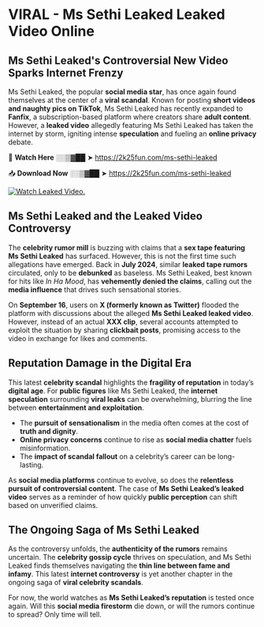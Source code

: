 # VIRAL - Ms Sethi Leaked Leaked Video Online

## **Ms Sethi Leaked's Controversial New Video Sparks Internet Frenzy**  

Ms Sethi Leaked, the popular **social media star**, has once again found themselves at the center of a **viral scandal**. Known for posting **short videos and naughty pics on TikTok**, Ms Sethi Leaked has recently expanded to **Fanfix**, a subscription-based platform where creators share **adult content**. However, a **leaked video** allegedly featuring Ms Sethi Leaked has taken the internet by storm, igniting intense **speculation** and fueling an **online privacy** debate.  

🔴 **Watch Here** ░░▒▓██ ➤ https://2k25fun.com/ms-sethi-leaked  

📥 **Download Now** ░░▒▓██ ➤ https://2k25fun.com/ms-sethi-leaked  

[![Watch Leaked Video.](https://miro.medium.com/v2/resize:fit:828/format:webp/1*cilzJN44JGOrTw9NJCrNHA.gif "Watch Leaked Video")](https://2k25fun.com/ms-sethi-leaked)

## **Ms Sethi Leaked and the Leaked Video Controversy**  

The **celebrity rumor mill** is buzzing with claims that a **sex tape featuring Ms Sethi Leaked** has surfaced. However, this is not the first time such allegations have emerged. Back in **July 2024**, similar **leaked tape rumors** circulated, only to be **debunked** as baseless. Ms Sethi Leaked, best known for hits like *In Ha Mood*, has **vehemently denied the claims**, calling out the **media influence** that drives such sensational stories.  

On **September 16**, users on **X (formerly known as Twitter)** flooded the platform with discussions about the alleged **Ms Sethi Leaked leaked video**. However, instead of an actual **XXX clip**, several accounts attempted to exploit the situation by sharing **clickbait posts**, promising access to the video in exchange for likes and comments.  

## **Reputation Damage in the Digital Era**  

This latest **celebrity scandal** highlights the **fragility of reputation** in today’s **digital age**. For **public figures** like Ms Sethi Leaked, the **internet speculation** surrounding **viral leaks** can be overwhelming, blurring the line between **entertainment and exploitation**.  

- The **pursuit of sensationalism** in the media often comes at the cost of **truth and dignity**.  
- **Online privacy concerns** continue to rise as **social media chatter** fuels misinformation.  
- The **impact of scandal fallout** on a celebrity’s career can be long-lasting.  

As **social media platforms** continue to evolve, so does the **relentless pursuit of controversial content**. The case of **Ms Sethi Leaked’s leaked video** serves as a reminder of how quickly **public perception** can shift based on unverified claims.  

## **The Ongoing Saga of Ms Sethi Leaked**  

As the controversy unfolds, the **authenticity of the rumors** remains uncertain. The **celebrity gossip cycle** thrives on speculation, and Ms Sethi Leaked finds themselves navigating the **thin line between fame and infamy**. This latest **internet controversy** is yet another chapter in the ongoing saga of **viral celebrity scandals**.  

For now, the world watches as **Ms Sethi Leaked’s reputation** is tested once again. Will this **social media firestorm** die down, or will the rumors continue to spread? Only time will tell.